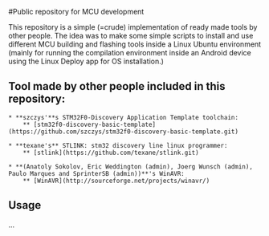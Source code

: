 #Public repository for MCU development

This repository is a simple (=crude) implementation of ready made tools by other people. 
The idea was to make some simple scripts to install and use different MCU building and flashing tools 
inside a Linux Ubuntu environment (mainly for running the compilation environment inside an Android device using the Linux Deploy app for OS installation.)


## Tool made by other people included in this repository: 

	* **szczys'**s STM32F0-Discovery Application Template toolchain:
		** [stm32f0-discovery-basic-template](https://github.com/szczys/stm32f0-discovery-basic-template.git)

	* **texane's** STLINK: stm32 discovery line linux programmer:
		** [stlink](https://github.com/texane/stlink.git)
	
	* **(Anatoly Sokolov, Eric Weddington (admin), Joerg Wunsch (admin), Paulo Marques and SprinterSB (admin))**'s WinAVR:
		** [WinAVR](http://sourceforge.net/projects/winavr/)

		
## Usage
...